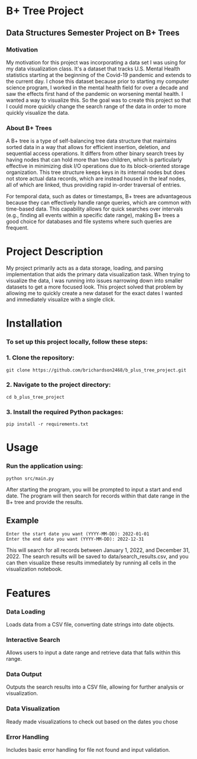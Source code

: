 # B+ Tree Project
## Data Structures Semester Project on B+ Trees
### Motivation
My motivation for this project was incorporating a data set I was using for my data visualization class. It's a dataset that tracks U.S. Mental Health statistics starting at the beginning of the Covid-19 pandemic and extends to the current day. I chose this dataset because prior to starting my computer science program, I worked in the mental health field for over a decade and saw the effects first hand of the pandemic on worsening mental health. I wanted a way to visualize this. So the goal was to create this project so that I could more quickly change the search range of the data in order to more quickly visualize the data.
### About B+ Trees
A B+ tree is a type of self-balancing tree data structure that maintains sorted data in a way that allows for efficient insertion, deletion, and sequential access operations. It differs from other binary search trees by having nodes that can hold more than two children, which is particularly effective in minimizing disk I/O operations due to its block-oriented storage organization. This tree structure keeps keys in its internal nodes but does not store actual data records, which are instead housed in the leaf nodes, all of which are linked, thus providing rapid in-order traversal of entries.

For temporal data, such as dates or timestamps, B+ trees are advantageous because they can effectively handle range queries, which are common with time-based data. This capability allows for quick searches over intervals (e.g., finding all events within a specific date range), making B+ trees a good choice for databases and file systems where such queries are frequent.
# Project Description
My project primarily acts as a data storage, loading, and parsing implementation that aids the primary data visualization task. When trying to visualize the data, I was running into issues narrowing down into smaller datasets to get a more focused look. This project solved that problem by allowing me to quickly create a new dataset for the exact dates I wanted and immediately visualize with a single click. 
# Installation
### To set up this project locally, follow these steps:
### 1. Clone the repository:
    git clone https://github.com/brichardson2468/b_plus_tree_project.git
### 2. Navigate to the project directory:
    cd b_plus_tree_project
### 3. Install the required Python packages:
    pip install -r requirements.txt
# Usage
### Run the application using:
    python src/main.py
After starting the program, you will be prompted to input a start and end date. The program will then search for records within that date range in the B+ tree and provide the results.
## Example
    Enter the start date you want (YYYY-MM-DD): 2022-01-01
    Enter the end date you want (YYYY-MM-DD): 2022-12-31
This will search for all records between January 1, 2022, and December 31, 2022. The search results will be saved to data/search_results.csv, and you can then visualize these results immediately by running all cells in the visualization notebook.
# Features
### Data Loading
Loads data from a CSV file, converting date strings into date objects.
### Interactive Search
Allows users to input a date range and retrieve data that falls within this range.
### Data Output
Outputs the search results into a CSV file, allowing for further analysis or visualization.
### Data Visualization
Ready made visualizations to check out based on the dates you chose
### Error Handling
Includes basic error handling for file not found and input validation.